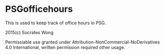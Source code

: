 # PSGofficehours
This is used to keep track of office hours in PSG.


2015(c) Socrates Wong

Permissiable use granted under Attribution-NonCommercial-NoDerivatives 4.0 International, written permission required other usage.
